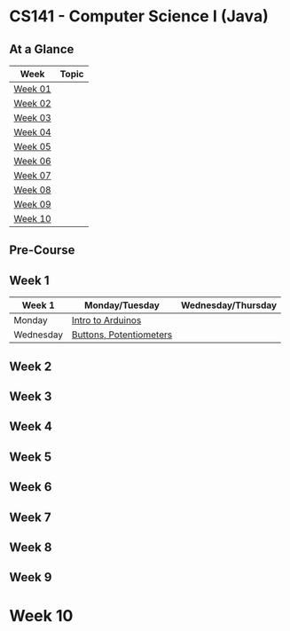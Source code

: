 # CS141 - Computer Science I (Java)

## At a Glance

| Week                | Topic
|---------------------|-----------------------------------------
| [Week 01](#week-1)  |
| [Week 02](#week-2)  |
| [Week 03](#week-3)  |
| [Week 04](#week-4)  |
| [Week 05](#week-5)  |
| [Week 06](#week-6)  |
| [Week 07](#week-7)  |
| [Week 08](#week-8)  |
| [Week 09](#week-9)  |
| [Week 10](#week-10) |

## Pre-Course

## Week 1

| Week 1    | Monday/Tuesday        | Wednesday/Thursday
|---------- |-------------------------------------------------------------|--------------------
| Monday    | [Intro to Arduinos](arduino/pdfs/01_intro_to_arduino.pdf)   |
| Wednesday | [Buttons, Potentiometers](arduino/pdfs/02_input_output.pdf) |

## Week 2

## Week 3

## Week 4

## Week 5

## Week 6

## Week 7

## Week 8

## Week 9

# Week 10

